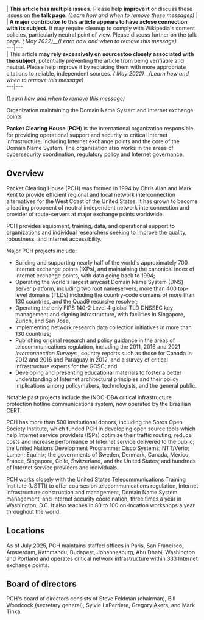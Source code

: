 | **This article has multiple issues.** Please help **improve it** or discuss these issues on the **talk page**. _(Learn how and when to remove these messages)_ | | **A major contributor to this article appears to have aclose connection with its subject.** It may require cleanup to comply with Wikipedia's content policies, particularly neutral point of view. Please discuss further on the talk page. _( May 2022)__(Learn how and when to remove this message)_  
---|---  
| This article **may rely excessively on sourcestoo closely associated with
the subject**, potentially preventing the article from being verifiable and
neutral. Please help improve it by replacing them with more appropriate
citations to reliable, independent sources. _( May 2022)__(Learn how and when
to remove this message)_  
---|---  
  
_(Learn how and when to remove this message)_  
  
Organization maintaining the Domain Name System and Internet exchange points

**Packet Clearing House** (**PCH**) is the international organization
responsible for providing operational support and security to critical
Internet infrastructure, including Internet exchange points and the core of
the Domain Name System. The organization also works in the areas of
cybersecurity coordination, regulatory policy and Internet governance.

## Overview

Packet Clearing House (PCH) was formed in 1994 by Chris Alan and Mark Kent to
provide efficient regional and local network interconnection alternatives for
the West Coast of the United States. It has grown to become a leading
proponent of neutral independent network interconnection and provider of
route-servers at major exchange points worldwide.

PCH provides equipment, training, data, and operational support to
organizations and individual researchers seeking to improve the quality,
robustness, and Internet accessibility.

Major PCH projects include:

  * Building and supporting nearly half of the world's approximately 700 Internet exchange points (IXPs), and maintaining the canonical index of Internet exchange points, with data going back to 1994;
  * Operating the world's largest anycast Domain Name System (DNS) server platform, including two root nameservers, more than 400 top-level domains (TLDs) including the country-code domains of more than 130 countries, and the Quad9 recursive resolver;
  * Operating the only FIPS 140-2 Level 4 global TLD DNSSEC key management and signing infrastructure, with facilities in Singapore, Zurich, and San Jose,
  * Implementing network research data collection initiatives in more than 130 countries;
  * Publishing original research and policy guidance in the areas of telecommunications regulation, including the 2011, 2016 and 2021 _Interconnection Surveys_ , country reports such as those for Canada in 2012 and 2016 and Paraguay in 2012, and a survey of critical infrastructure experts for the GCSC; and
  * Developing and presenting educational materials to foster a better understanding of Internet architectural principles and their policy implications among policymakers, technologists, and the general public.

Notable past projects include the INOC-DBA critical infrastructure protection
hotline communications system, now operated by the Brazilian CERT.

PCH has more than 500 institutional donors, including the Soros Open Society
Institute, which funded PCH in developing open source tools which help
Internet service providers (ISPs) optimize their traffic routing, reduce costs
and increase performance of Internet service delivered to the public; the
United Nations Development Programme; Cisco Systems; NTT/Verio; Lumen;
Equinix; the governments of Sweden, Denmark, Canada, Mexico, France,
Singapore, Chile, Switzerland, and the United States; and hundreds of Internet
service providers and individuals.

PCH works closely with the United States Telecommunications Training Institute
(USTTI) to offer courses on telecommunications regulation, Internet
infrastructure construction and management, Domain Name System management, and
Internet security coordination, three times a year in Washington, D.C. It also
teaches in 80 to 100 on-location workshops a year throughout the world.

## Locations

As of July 2025, PCH maintains staffed offices in Paris, San Francisco,
Amsterdam, Kathmandu, Budapest, Johannesburg, Abu Dhabi, Washington and
Portland and operates critical network infrastructure within 333 Internet
exchange points.

## Board of directors

PCH's board of directors consists of Steve Feldman (chairman), Bill Woodcock
(secretary general), Sylvie LaPerriere, Gregory Akers, and Mark Tinka.